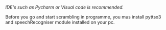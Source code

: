 *IDE's such as Pycharm or Visual code is recommended.*

Before you go and start scrambling in programme, you mus install pyttsx3 and speechRecogniser module installed on your pc.

